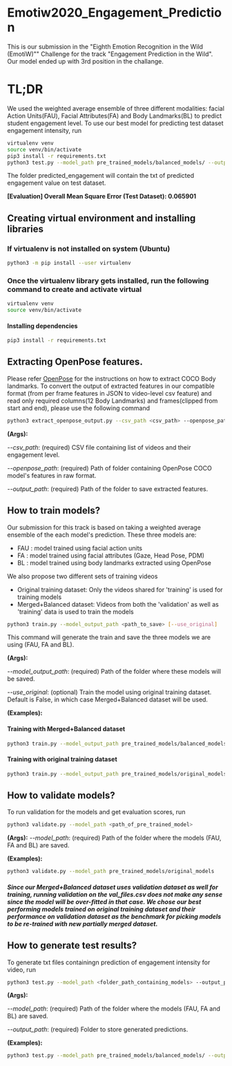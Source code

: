 # Emotiw2020_Engagement_Prediction
This is our submission in the "Eighth Emotion Recognition in the Wild (EmotiW)"" Challenge for the track "Engagement Prediction in the Wild". Our model ended up with 3rd position in the challange.

# TL;DR
We used the weighted average ensemble of three different modalities: facial Action Units(FAU), Facial Attributes(FA) and Body Landmarks(BL) to predict student engagement level. To use our best model for predicting test dataset engagement intensity, run
```bash
virtualenv venv
source venv/bin/activate
pip3 install -r requirements.txt
python3 test.py --model_path pre_trained_models/balanced_models/ --output_path predicted_engagement
```
The folder predicted_engagement will contain the txt of predicted engagement value on test dataset.

**[Evaluation]
Overall Mean Square Error (Test Dataset): 0.065901**

## Creating virtual environment and installing libraries

### If virtualenv is not installed on system (Ubuntu)
```bash
python3 -m pip install --user virtualenv
```

### Once the virtualenv library gets installed, run the following command to create and activate virtual
```bash
virtualenv venv
source venv/bin/activate
```

#### Installing dependencies
```bash
pip3 install -r requirements.txt
```

## Extracting OpenPose features.
Please refer [OpenPose](https://github.com/CMU-Perceptual-Computing-Lab/openpose) for the instructions on how to extract COCO Body landmarks. To convert the output of extracted features in our compatible format (from per frame features in JSON to video-level csv feature) and read only required columns(12 Body Landmarks) and frames(clipped from start and end), please use the following command
```bash
python3 extract_openpose_output.py --csv_path <csv_path> --openpose_path <openpose_feat_path> --output_path <path_in_repo_for_results>
```
**(Args):**

*--csv_path*: (required) CSV file containing list of videos and their engagement level.

*--openpose_path*: (required) Path of folder containing OpenPose COCO model's features in raw format.

*--output_path*: (required) Path of the folder to save extracted features.

## How to train models?
Our submission for this track is based on taking a weighted average ensemble of the each model's prediction.
These three models are:
  - FAU : model trained using facial action units
  - FA  : model trained using facial attributes (Gaze, Head Pose, PDM)
  - BL  : model trained using body landmarks extracted using OpenPose

We also propose two different sets of training videos
  - Original training dataset: Only the videos shared for 'training' is used for training models
  - Merged+Balanced dataset: Videos from both the 'validation' as well as 'training' data is used to train the models

```bash
python3 train.py --model_output_path <path_to_save> [--use_original]
```
This command will generate the train and save the three models we are using (FAU, FA and BL).

**(Args):**

*--model_output_path*: (required) Path of the folder where these models will be saved.

*--use_original*: (optional) Train the model using original training dataset. Default is False, in which case Merged+Balanced dataset will be used.


**(Examples):**
#### Training with Merged+Balanced dataset
```bash
python3 train.py --model_output_path pre_trained_models/balanced_models
```

#### Training with original training dataset
```bash
python3 train.py --model_output_path pre_trained_models/original_models --use_original
```

## How to validate models?
To run validation for the models and get evaluation scores, run
```bash
python3 validate.py --model_path <path_of_pre_trained_model>
```
**(Args):**
*--model_path*: (required) Path of the folder where the models (FAU, FA and BL) are saved.

**(Examples):**
```bash
python3 validate.py --model_path pre_trained_models/original_models
```

##### Since our Merged+Balanced dataset uses validation dataset as well for training, running validation on the val_files.csv does not make any sense since the model will be over-fitted in that case. We chose our best performing models trained on original training dataset and their performance on validation dataset as the benchmark for picking models to be re-trained with new partially merged dataset.

## How to generate test results?
To generate txt files containingn prediction of engagement intensity for video, run  
```bash
python3 test.py --model_path <folder_path_containing_models> --output_path <result_path>
```
**(Args):**

*--model_path*: (required) Path of the folder where the models (FAU, FA and BL) are saved.

*--output_path*: (required) Folder to store generated predictions.


**(Examples):**
```bash
python3 test.py --model_path pre_trained_models/balanced_models/ --output_path predicted_engagement
```
